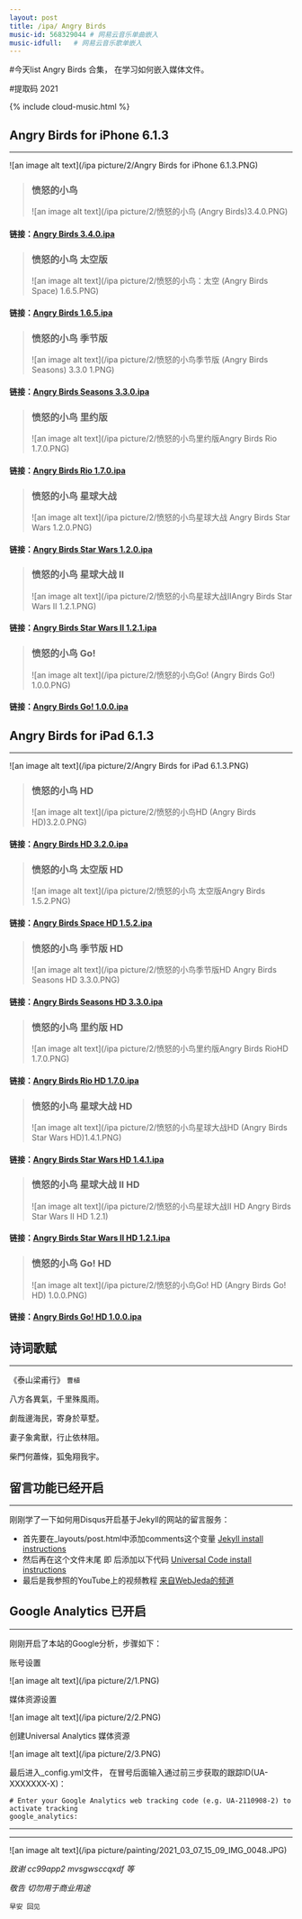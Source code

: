 ```yaml
---
layout: post
title: /ipa/ Angry Birds
music-id: 568329044 # 网易云音乐单曲嵌入
music-idfull:   # 网易云音乐歌单嵌入
---
```


#今天list Angry Birds 合集， 在学习如何嵌入媒体文件。

#提取码 2021

{% include cloud-music.html %}

## Angry Birds for iPhone 6.1.3 ##
----

![an image alt text](/ipa picture/2/Angry Birds for iPhone 6.1.3.PNG)

> ### **愤怒的小鸟**
> ![an image alt text](/ipa picture/2/愤怒的小鸟 (Angry Birds)3.4.0.PNG)
#### 链接：[Angry Birds 3.4.0.ipa](https://pan.baidu.com/s/1CTrIbgTDAyFm97Rq9Zg21Q) 

> ### **愤怒的小鸟 太空版**
> ![an image alt text](/ipa picture/2/愤怒的小鸟：太空 (Angry Birds Space) 1.6.5.PNG)
#### 链接：[Angry Birds 1.6.5.ipa](https://pan.baidu.com/s/1POeY94faGfI25fSAG2B2IQ)  

> ### **愤怒的小鸟 季节版** 
> ![an image alt text](/ipa picture/2/愤怒的小鸟季节版 (Angry Birds Seasons) 3.3.0 1.PNG)
#### 链接：[Angry Birds Seasons 3.3.0.ipa](https://pan.baidu.com/s/1esFTuiWHv3IMc_4xA3-qSA) 

> ### **愤怒的小鸟 里约版** 
> ![an image alt text](/ipa picture/2/愤怒的小鸟里约版Angry Birds Rio 1.7.0.PNG)
#### 链接：[Angry Birds Rio 1.7.0.ipa](https://pan.baidu.com/s/1ibbkX0J5Pi59RXs6Jz04VA) 

> ### **愤怒的小鸟 星球大战** 
> ![an image alt text](/ipa picture/2/愤怒的小鸟星球大战 Angry Birds Star Wars 1.2.0.PNG)
#### 链接：[Angry Birds Star Wars 1.2.0.ipa](https://pan.baidu.com/s/1uRXQlNzlEmfVzCQ9gjI4Ag) 

> ### **愤怒的小鸟 星球大战 II** 
> ![an image alt text](/ipa picture/2/愤怒的小鸟星球大战IIAngry Birds Star Wars II 1.2.1.PNG)
#### 链接：[Angry Birds Star Wars II 1.2.1.ipa](https://pan.baidu.com/s/1eYfwRhdfVPCyEb7jRu7fww) 

> ### **愤怒的小鸟 Go!** 
> ![an image alt text](/ipa picture/2/愤怒的小鸟Go! (Angry Birds Go!) 1.0.0.PNG)
#### 链接：[Angry Birds Go! 1.0.0.ipa](https://pan.baidu.com/s/1-8fFMRsbK8HFfkPHCTG0Nw) 

## Angry Birds for iPad 6.1.3 ##
----

![an image alt text](/ipa picture/2/Angry Birds for iPad 6.1.3.PNG)

> ### **愤怒的小鸟 HD**
> ![an image alt text](/ipa picture/2/愤怒的小鸟HD (Angry Birds HD)3.2.0.PNG)
#### 链接：[Angry Birds HD 3.2.0.ipa](https://pan.baidu.com/s/1ZrWIaIcOaN7i-Fb0ffHuvA)  

> ### **愤怒的小鸟 太空版 HD**
> ![an image alt text](/ipa picture/2/愤怒的小鸟 太空版Angry Birds 1.5.2.PNG)
#### 链接：[Angry Birds Space HD 1.5.2.ipa](https://pan.baidu.com/s/17S-7-afmyFOhzv5dhU6dow) 
 
> ### **愤怒的小鸟 季节版 HD** 
> ![an image alt text](/ipa picture/2/愤怒的小鸟季节版HD Angry Birds Seasons HD 3.3.0.PNG)
#### 链接：[Angry Birds Seasons HD 3.3.0.ipa](https://pan.baidu.com/s/1sTIW8cCPze0EM3DK7P2iGQ) 

> ### **愤怒的小鸟 里约版 HD** 
> ![an image alt text](/ipa picture/2/愤怒的小鸟里约版Angry Birds RioHD 1.7.0.PNG)
#### 链接：[Angry Birds Rio HD 1.7.0.ipa](https://pan.baidu.com/s/1lJWZvkMPFQ79u75VCsxzig) 

> ### **愤怒的小鸟 星球大战 HD** 
> ![an image alt text](/ipa picture/2/愤怒的小鸟星球大战HD (Angry Birds Star Wars HD)1.4.1.PNG)
#### 链接：[Angry Birds Star Wars HD 1.4.1.ipa](https://pan.baidu.com/s/1M2uIq9Apq0-2C2ZCZXqzaA) 

> ### **愤怒的小鸟 星球大战 II HD** 
> ![an image alt text](/ipa picture/2/愤怒的小鸟星球大战II HD Angry Birds Star Wars II HD 1.2.1)
#### 链接：[Angry Birds Star Wars II  HD 1.2.1.ipa](https://pan.baidu.com/s/1eYfwRhdfVPCyEb7jRu7fww) 

> ### **愤怒的小鸟 Go! HD** 
> ![an image alt text](/ipa picture/2/愤怒的小鸟Go! HD (Angry Birds Go! HD) 1.0.0.PNG)
#### 链接：[Angry Birds Go! HD 1.0.0.ipa](https://pan.baidu.com/s/1-8fFMRsbK8HFfkPHCTG0Nw) 


## 诗词歌赋 ##
----

《泰山梁甫行》 `曹植`

八方各異氣，千里殊風雨。

劇哉邊海民，寄身於草墅。

妻子象禽獸，行止依林阻。

柴門何蕭條，狐兔翔我宇。


## 留言功能已经开启 ##
----

刚刚学了一下如何用Disqus开启基于Jekyll的网站的留言服务：

* 首先要在_layouts/post.html中添加comments这个变量 [Jekyll install instructions](https://startadaywithasmile.disqus.com/admin/settings/jekyll/)
* 然后再在这个文件末尾 即</article> 后添加以下代码 [Universal Code install instructions](https://startadaywithasmile.disqus.com/admin/install/platforms/universalcode/)
* 最后是我参照的YouTube上的视频教程 [来自WebJeda的频道](https://youtu.be/zhHY4tWpFz4)

## Google Analytics 已开启 ##
----

刚刚开启了本站的Google分析，步骤如下：

账号设置

![an image alt text](/ipa picture/2/1.PNG)

媒体资源设置

![an image alt text](/ipa picture/2/2.PNG)

创建Universal Analytics 媒体资源

![an image alt text](/ipa picture/2/3.PNG)

最后进入_config.yml文件， 在冒号后面输入通过前三步获取的跟踪ID(UA-XXXXXXX-X)：

```
# Enter your Google Analytics web tracking code (e.g. UA-2110908-2) to activate tracking
google_analytics:
```

----
****

![an image alt text](/ipa picture/painting/2021_03_07_15_09_IMG_0048.JPG)

_致谢 cc99app2 mvsgwsccqxdf 等_

_敬告 切勿用于商业用途_

`早安 回见`
